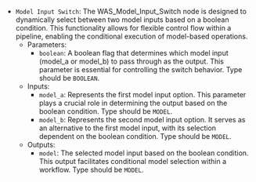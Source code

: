 - `Model Input Switch`: The WAS_Model_Input_Switch node is designed to dynamically select between two model inputs based on a boolean condition. This functionality allows for flexible control flow within a pipeline, enabling the conditional execution of model-based operations.
    - Parameters:
        - `boolean`: A boolean flag that determines which model input (model_a or model_b) to pass through as the output. This parameter is essential for controlling the switch behavior. Type should be `BOOLEAN`.
    - Inputs:
        - `model_a`: Represents the first model input option. This parameter plays a crucial role in determining the output based on the boolean condition. Type should be `MODEL`.
        - `model_b`: Represents the second model input option. It serves as an alternative to the first model input, with its selection dependent on the boolean condition. Type should be `MODEL`.
    - Outputs:
        - `model`: The selected model input based on the boolean condition. This output facilitates conditional model selection within a workflow. Type should be `MODEL`.
